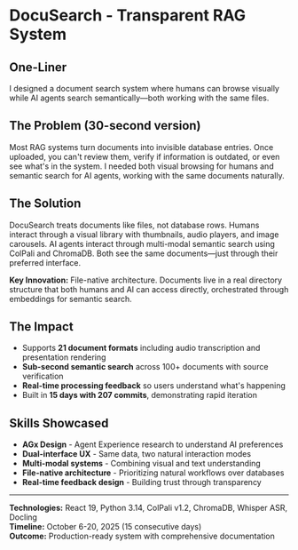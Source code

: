 # DocuSearch - Transparent RAG System

## One-Liner
I designed a document search system where humans can browse visually while AI agents search semantically—both working with the same files.

## The Problem (30-second version)
Most RAG systems turn documents into invisible database entries. Once uploaded, you can't review them, verify if information is outdated, or even see what's in the system. I needed both visual browsing for humans and semantic search for AI agents, working with the same documents naturally.

## The Solution
DocuSearch treats documents like files, not database rows. Humans interact through a visual library with thumbnails, audio players, and image carousels. AI agents interact through multi-modal semantic search using ColPali and ChromaDB. Both see the same documents—just through their preferred interface.

**Key Innovation:** File-native architecture. Documents live in a real directory structure that both humans and AI can access directly, orchestrated through embeddings for semantic search.

## The Impact
- Supports **21 document formats** including audio transcription and presentation rendering
- **Sub-second semantic search** across 100+ documents with source verification
- **Real-time processing feedback** so users understand what's happening
- Built in **15 days with 207 commits**, demonstrating rapid iteration

## Skills Showcased
- **AGx Design** - Agent Experience research to understand AI preferences
- **Dual-interface UX** - Same data, two natural interaction modes
- **Multi-modal systems** - Combining visual and text understanding
- **File-native architecture** - Prioritizing natural workflows over databases
- **Real-time feedback design** - Building trust through transparency

---

**Technologies:** React 19, Python 3.14, ColPali v1.2, ChromaDB, Whisper ASR, Docling  
**Timeline:** October 6-20, 2025 (15 consecutive days)  
**Outcome:** Production-ready system with comprehensive documentation
